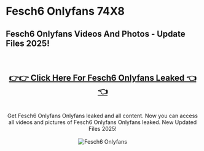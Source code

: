 # Fesch6 Onlyfans 74X8

<h2>Fesch6 Onlyfans Videos And Photos - Update Files 2025!</h2>
<br>
<div align="center">
<h2><a href="https://213.232.235.80/live/video.php?q=fesch6-onlyfans" rel="nofollow">👉👉 Click Here For Fesch6 Onlyfans Leaked 👈👈</a></h2>

<br>
Get Fesch6 Onlyfans Onlyfans leaked and all content. Now you can access all videos and pictures of Fesch6 Onlyfans Onlyfans leaked. New Updated Files 2025!
<br>
<br>
<a href="https://213.232.235.80/live/video.php?q=fesch6-onlyfans" rel="nofollow" data-target="animated-image.originalLink"><img src="https://i.imgur.com/dJHk4Zq.gif" alt="Fesch6 Onlyfans" style="max-width: 100%; display: inline-block;" data-target="animated-image.originalImage"></a>
</div>
<br>
